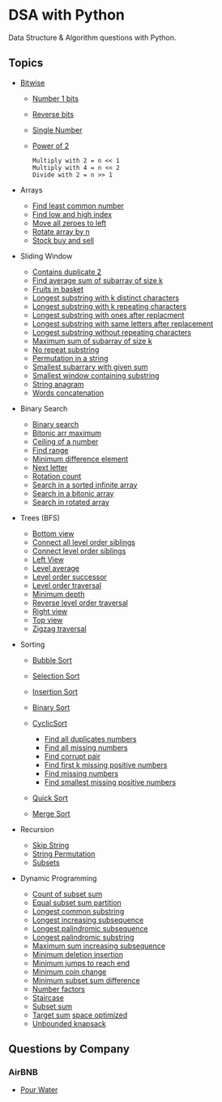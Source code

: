 # DSA with Python

Data Structure & Algorithm questions with Python.

## Topics

- [Bitwise](Bitwise/)
  - [Number 1 bits](Bitwise/number_1_bits.py)
  - [Reverse bits](Bitwise/reverse_bits.py)
  - [Single Number](Bitwise/single_number.py)
  - [Power of 2](Bitwise/power_of_two.py)
    
    ```
    Multiply with 2 = n << 1 
    Multiply with 4 = n << 2
    Divide with 2 = n >> 1
    ```
- Arrays
  -  [Find least common number](Educative/arrays/find_least_common_number.py)
  -  [Find low and high index](Educative/arrays/find_low_&_high_index.py)
  -  [Move all zeroes to left](Educative/arrays/move-all-zeroes-to-left.py)
  -  [Rotate array by n](Educative/arrays/rotate_array_by_n.py)
  -  [Stock buy and sell](Educative/arrays/stock_buy_and_sell.py)

- Sliding Window
  - [Contains duplicate 2](Educative/sliding-window/contains-duplicate2.py)
  - [Find average sum of subarray of size k](Educative/sliding-window/find-avg-sum-of-subarr-of-size-k.py)
  - [Fruits in basket](Educative/sliding-window/fruits-in-basket.py)
  - [Longest substring with k distinct characters](Educative/sliding-window/longest-substr-with-k-dist-chars.py)
  - [Longest substring with k repeating characters](Educative/sliding-window/longest-substr-with-k-repeating-char.py)
  - [Longest substring with ones after replacment](Educative/sliding-window/longest-substr-with-ones-after-replacement.py)
  - [Longest substring with same letters after replacement](Educative/sliding-window/longest-substr-with-same-letters-after-replacement.py)
  - [Longest substring without repeating characters](Educative/sliding-window/longest-substr-without-repeating-chars.py)
  - [Maximum sum of subarray of size k](Educative/sliding-window/max-sum-subarray-of-size-k.py)
  - [No repeat substring](Educative/sliding-window/no-repeat-substr.py)
  - [Permutation in a string](Educative/sliding-window/permutation-in-a-string.py)
  - [Smallest subarrary with given sum](Educative/sliding-window/smallest-subarr-with-given-sum.py)
  - [Smallest window containing substring](Educative/sliding-window/smallest-window-containing-substr.py)
  - [String anagram](Educative/sliding-window/string-anagram.py)
  - [Words concatenation](Educative/sliding-window/words-concatenation.py)

- Binary Search
  - [Binary search](Educative/binary-search/binary-search.py)
  - [Bitonic arr maximum](Educative/binary-search/bitonic-arr-maximum.py)
  - [Ceiling of a number](Educative/binary-search/ceiling-of-a-number.py)
  - [Find range](Educative/binary-search/find_range.py)
  - [Minimum difference element](Educative/binary-search/min-diff-element.py)
  - [Next letter](Educative/binary-search/next-letter.py)
  - [Rotation count](Educative/binary-search/rotation-count.py)
  - [Search in a sorted infinite array](Educative/binary-search/search-in-a-sorted-inf-arr.py)
  - [Search in a bitonic array](Educative/binary-search/search-in-bitonic-arr.py)
  - [Search in rotated array](Educative/binary-search/search-rotated-arr.py)
  
- Trees (BFS)
  - [Bottom view](Educative/bfs/bottom-view.py)
  - [Connect all level order siblings](Educative/bfs/connect-all-level-order-siblings.py)
  - [Connect level order siblings](Educative/bfs/connect-level-order-siblings.py)
  - [Left View](Educative/bfs/left-view.py)
  - [Level average](Educative/bfs/level-avg.py)
  - [Level order successor](Educative/bfs/level-order-succesor.py)
  - [Level order traversal](Educative/bfs/level-order-traversal.py)
  - [Minimum depth](Educative/bfs/minimum-depth.py)
  - [Reverse level order traversal](Educative/bfs/reverse-level-order-traversal.py)
  - [Right view](Educative/bfs/right-view.py)
  - [Top view](Educative/bfs/top-view.py)
  - [Zigzag traversal](Educative/bfs/zigzag-traversal.py)




- Sorting
  - [Bubble Sort](https://github.com/Dipankar-Medhi/DSA-with-Python/tree/master/Sorting/BubbleSort.py)
  - [Selection Sort](https://github.com/Dipankar-Medhi/DSA-with-Python/tree/master/Sorting/SelectionSort.py)
  - [Insertion Sort](https://github.com/Dipankar-Medhi/DSA-with-Python/tree/master/Sorting/InsertionSort.py)
  - [Binary Sort](https://github.com/Dipankar-Medhi/DSA-with-Python/tree/master/Sorting/BinarySort.py)
  - [CyclicSort](https://github.com/Dipankar-Medhi/DSA-with-Python/tree/master/Sorting/cyclicSort.py)
    - [Find all duplicates numbers](Educative/cyclic-sort/find-all-duplicate-nums.py)
    - [Find all missing numbers](Educative/cyclic-sort/find-all-missing-numbers.py)
    - [Find corrupt pair](Educative/cyclic-sort/find-corupt-pair.py)
    - [Find first k missing positive numbers](Educative/cyclic-sort/find-first-k-missing-positive-numbers.py)
    - [Find missing numbers](Educative/cyclic-sort/find-missing-number.py)
    - [Find smallest missing positive numbers](Educative/cyclic-sort/find-smallest-missing-positive-number.py)


  - [Quick Sort](https://github.com/Dipankar-Medhi/DSA-with-Python/tree/master/Sorting/QuickSort.py)
  - [Merge Sort](https://github.com/Dipankar-Medhi/DSA-with-Python/tree/master/Sorting/mergeSort.py)



- Recursion
  - [Skip String](Educative/../Recursion/skipString.py)
  - [String Permutation](Recursion/strPermutation.py)
  - [Subsets](Recursion/subsets.py)

- Dynamic Programming
  - [Count of subset sum](Educative/dynamic_programming/count-of-subset-sum.py)
  - [Equal subset sum partition](Educative/dynamic_programming/equal-subset-sum-partition.py)
  - [Longest common substring](Educative/dynamic_programming/longest-common-substring.py)
  - [Longest increasing subsequence](Educative/dynamic_programming/longest-increasing-subsequence.py)
  - [Longest palindromic subsequence](Educative/dynamic_programming/longest-palindromic-subsequence.py)
  - [Longest palindromic substring](Educative/dynamic_programming/longest-palindromic-substring.py)
  - [Maximum sum increasing subsequence](Educative/dynamic_programming/max-sum-increasing-subsequence.py)
  - [Minimum deletion insertion](Educative/dynamic_programming/min-deletion-insertion.py)
  - [Minimum jumps to reach end](Educative/dynamic_programming/min-jumps-to-reach-end.py)
  - [Minimum coin change](Educative/dynamic_programming/minimum-coin-change.py)
  - [Minimum subset sum difference](Educative/dynamic_programming/minimum-subset-sum-difference.py)
  - [Number factors](Educative/dynamic_programming/number-factors.py)
  - [Staircase](Educative/dynamic_programming/staircase.py)
  - [Subset sum](Educative/dynamic_programming/subset-sum.py)
  - [Target sum](Educative/dynamic_programming/target-sum.py) [space optimized](Educative/dynamic_programming/target_sum_space_optimized.py)
  - [Unbounded knapsack](Educative/dynamic_programming/unbounded-knapsack.py)


## Questions by Company

### AirBNB
- [Pour Water](Leetcode/pour_water.py)
  

